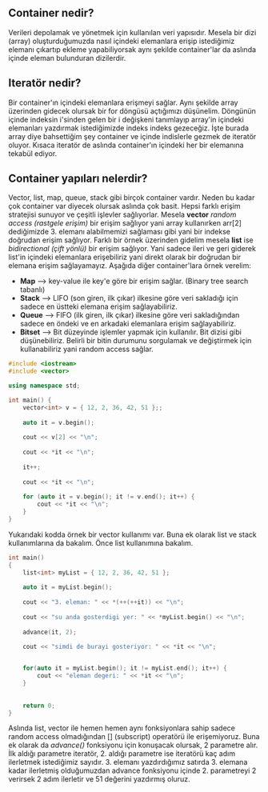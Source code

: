 ## Container nedir?

Verileri depolamak ve yönetmek için kullanılan veri yapısıdır. Mesela bir dizi (array) oluşturduğumuzda nasıl içindeki elemanlara erişip istediğimiz elemanı çıkartıp ekleme yapabiliyorsak aynı şekilde container'lar da aslında içinde eleman bulunduran dizilerdir.

## Iteratör nedir?

Bir container'ın içindeki elemanlara erişmeyi sağlar. Aynı şekilde array üzerinden gidecek olursak bir for döngüsü açtığımızı düşünelim. Döngünün içinde indeksin i'sinden gelen bir i değişkeni tanımlayıp array'in içindeki elemanları yazdırmak istediğimizde indeks indeks gezeceğiz. İşte burada array diye bahsettiğim şey container ve içinde indislerle gezmek de iteratör oluyor. Kısaca iteratör de aslında container'ın içindeki her bir elemanına tekabül ediyor.

## Container yapıları nelerdir?

Vector, list, map, queue, stack gibi birçok container vardır. Neden bu kadar çok container var diyecek olursak aslında çok basit. Hepsi farklı erişim stratejisi sunuyor ve çeşitli işlevler sağlıyorlar. Mesela **vector** _random access (rastgele erişim)_ bir erişim sağlıyor yani array kullanırken arr[2] dediğimizde 3. elemanı alabilmemizi sağlaması gibi yani bir indekse doğrudan erişim sağlıyor. Farklı bir örnek üzerinden gidelim mesela **list** ise _bidirectional (çift yönlü)_ bir erişim sağlıyor. Yani sadece ileri ve geri giderek list'in içindeki elemanlara erişebiliriz yani direkt olarak bir doğrudan bir elemana erişim sağlayamayız. Aşağıda diğer container'lara örnek verelim:
- **Map** --> key-value ile key'e göre bir erişim sağlar. (Binary tree search tabanlı)
- **Stack** --> LIFO (son giren, ilk çıkar) ilkesine göre veri sakladığı için sadece en üstteki elemana erişim sağlayabiliriz.
- **Queue** --> FIFO (ilk giren, ilk çıkar) ilkesine göre veri sakladığından sadece en öndeki ve en arkadaki elemanlara erişim sağlayabiliriz.
- **Bitset** --> Bit düzeyinde işlemler yapmak için kullanılır. Bit dizisi gibi düşünebiliriz. Belirli bir bitin durumunu sorgulamak ve değiştirmek için kullanabiliriz yani random access sağlar.


```cpp
#include <iostream>
#include <vector>

using namespace std;

int main() {
    vector<int> v = { 12, 2, 36, 42, 51 };;
    
    auto it = v.begin();
    
    cout << v[2] << "\n";
    
    cout << *it << "\n";
    
    it++;
    
    cout << *it << "\n";
    
    for (auto it = v.begin(); it != v.end(); it++) {
        cout << *it << "\n";
    }
}
```

Yukarıdaki kodda örnek bir vector kullanımı var. Buna ek olarak list ve stack kullanımlarına da bakalım. Önce list kullanımına bakalım.

```cpp
int main() 
{
    list<int> myList = { 12, 2, 36, 42, 51 };
    
    auto it = myList.begin();
    
    cout << "3. eleman: " << *(++(++it)) << "\n";
    
    cout << "su anda gosterdigi yer: " << *myList.begin() << "\n";
    
    advance(it, 2);
    
    cout << "simdi de burayi gosteriyor: " << *it << "\n";


    for(auto it = myList.begin(); it != myList.end(); it++) {
        cout << "eleman degeri: " << *it << "\n";
    }
    
    
    return 0;
}
```

Aslında list, vector ile hemen hemen aynı fonksiyonlara sahip sadece random access olmadığından [] (subscript) operatörü ile erişemiyoruz. Buna ek olarak da _advance()_ fonksiyonu için konuşacak olursak, 2 parametre alır. İlk aldığı parametre iteratör, 2. aldığı parametre ise iteratörü kaç adım ilerletmek istediğimiz sayıdır. 3. elemanı yazdırdığımız satırda 3. elemana kadar ilerletmiş olduğumuzdan advance fonksiyonu içinde 2. parametreyi 2 verirsek 2 adım ilerletir ve 51 değerini yazdırmış oluruz.
